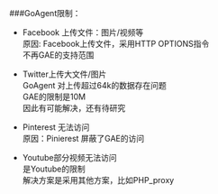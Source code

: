 
###GoAgent限制：  
+ Facebook 上传文件：图片/视频等  
  原因: Facebook上传文件，采用HTTP OPTIONS指令  
  不再GAE的支持范围  

+ Twitter上传大文件/图片  
  GoAgent 对上传超过64k的数据存在问题  
  GAE的限制是10M  
  因此有可能解决，还有待研究  

+ Pinterest 无法访问  
  原因：Pinierest 屏蔽了GAE的访问  

+ Youtube部分视频无法访问  
  是Youtube的限制  
  解决方案是采用其他方案，比如PHP_proxy  